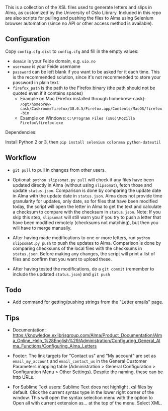 
This is a collection of the XSL files used to generate letters and slips in Alma, as customized by the University of Oslo Library. Included in this repo are also scripts for pulling and pushing the files to Alma using Selenium browser automation (since no API or other access method is available).

## Configuration

Copy `config.cfg.dist` to `config.cfg` and fill in the empty values:

* `domain` is your Feide domain, e.g. `uio.no`
* `username` is your Feide username
* `password` can be left blank if you want to be asked for it each time. This is the recommended solution,
  since it's not recommended to store your password in plain text.
* `firefox_path` is the path to the Firefox binary (the path should not be quoted even if it contains spaces)
  * Example on Mac (Firefox installed through homebrew-cask): `/opt/homebrew-cask/Caskroom/firefox/38.0.5/Firefox.app/Contents/MacOS/firefox-bin`
  * Example on Windows: `C:\Program Files (x86)\Mozilla Firefox\firefox.exe`

Dependencies:

Install Python 2 or 3, then `pip install selenium colorama python-dateutil`

## Workflow

- `git pull` to pull in changes from other users.

- Optional: `python slipsomat.py pull` will check if any files have been updated
  directly in Alma (without using `slipsomat`), fetch those and update `status.json`.
  Comparison is done by comparing the update date in Alma with the update date in `status.json`.
  Alma does not provide time granularity for updates, only date, so for files that have been
  modified today, the script will open the letter in Alma to get the text and calculate a
  checksum to compare with the checksum in `status.json`.
  Note: If you skip this step, `slipsomat` will still warn you if you try to push a
  letter that have been modified remotely (checksums not matching), but then you will
  have to merge manually.

- After having made modifications to one or more letters, run `python slipsomat.py push`
  to push the updates to Alma. Comparison is done by comparing checksums of the local files
  with the checksums in `status.json`. Before making any changes, the script will print a list
  of files and confirm that you want to upload these.

- After having tested the modifications, do a `git commit` (remember to include the updated
  `status.json`) and `git push`

## Todo

- Add command for getting/pushing strings from the "Letter emails" page.


## Tips

* Documentation: https://knowledge.exlibrisgroup.com/Alma/Product_Documentation/Alma_Online_Help_%28English%29/Administration/Configuring_General_Alma_Functions/Configuring_Alma_Letters

* Footer: The link targets for "Contact us" and "My account" are set as `email_my_account` and `email_contact_us` in the General Customer Parameters mapping table (Administration > General Configuration > Configuration Menu > Other Settings). Despite the naming, these can be http URLs.

* For Sublime Text users: Sublime Text does not highlight .xsl files by default. Click the current syntax type in the lower right corner of the window. This will open the syntax selection menu with the option to Open all with current extension as... at the top of the menu. Select XML.
